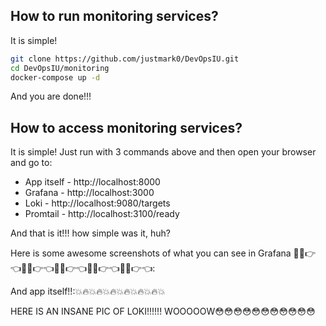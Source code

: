 ## How to run monitoring services?
It is simple!
```bash
git clone https://github.com/justmark0/DevOpsIU.git
cd DevOpsIU/monitoring
docker-compose up -d
``` 
And you are done!!!
## How to access monitoring services?
It is simple!
Just run with 3 commands above and then open your browser and go to:
* App itself - http://localhost:8000
* Grafana - http://localhost:3000
* Loki - http://localhost:9080/targets
* Promtail - http://localhost:3100/ready

And that is it!!! how simple was it, huh?

Here is some awesome screenshots of what you can see in Grafana 💖🤤👉👈💖🤤👉👈💖🤤👉👈💖🤤👉👈💖🤤👉👈: 

And app itself!!:💥🔥💥🔥💥🔥💥🔥💥🔥💥🔥💥


HERE IS AN INSANE PIC OF LOKI!!!!!! WOOOOOW😳😳😳😳😳😳😳😳😳😳😳